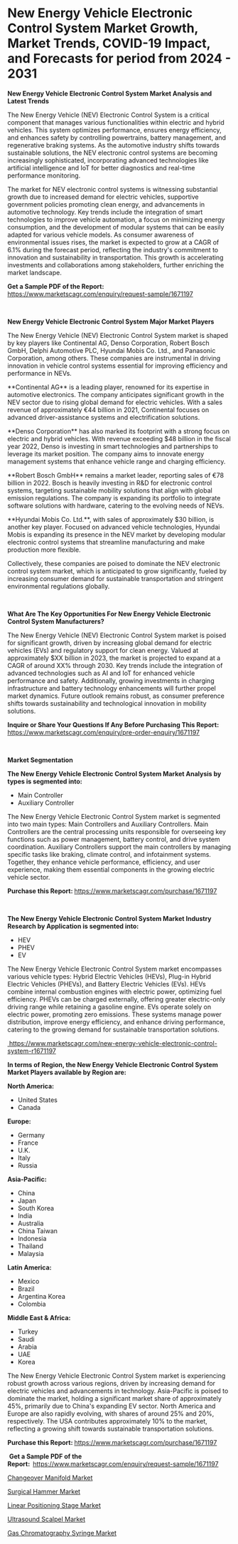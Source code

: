 <p><h1>New Energy Vehicle Electronic Control System Market Growth, Market Trends, COVID-19 Impact, and Forecasts for period from 2024 - 2031</h1></p><p><strong>New Energy Vehicle Electronic Control System Market Analysis and Latest Trends</strong></p>
<p><p>The New Energy Vehicle (NEV) Electronic Control System is a critical component that manages various functionalities within electric and hybrid vehicles. This system optimizes performance, ensures energy efficiency, and enhances safety by controlling powertrains, battery management, and regenerative braking systems. As the automotive industry shifts towards sustainable solutions, the NEV electronic control systems are becoming increasingly sophisticated, incorporating advanced technologies like artificial intelligence and IoT for better diagnostics and real-time performance monitoring.</p><p>The market for NEV electronic control systems is witnessing substantial growth due to increased demand for electric vehicles, supportive government policies promoting clean energy, and advancements in automotive technology. Key trends include the integration of smart technologies to improve vehicle automation, a focus on minimizing energy consumption, and the development of modular systems that can be easily adapted for various vehicle models. As consumer awareness of environmental issues rises, the market is expected to grow at a CAGR of 6.1% during the forecast period, reflecting the industry's commitment to innovation and sustainability in transportation. This growth is accelerating investments and collaborations among stakeholders, further enriching the market landscape.</p></p>
<p><strong>Get a Sample PDF of the Report:&nbsp;</strong> <a href="https://www.marketscagr.com/enquiry/request-sample/1671197?utm_campaign=1286&utm_medium=2&utm_source=Github&utm_content=ia&utm_term=10102024&utm_id=new-energy-vehicle-electronic-control-system">https://www.marketscagr.com/enquiry/request-sample/1671197</a></p>
<p>&nbsp;</p>
<p><strong>New Energy Vehicle Electronic Control System Major Market Players</strong></p>
<p><p>The New Energy Vehicle (NEV) Electronic Control System market is shaped by key players like Continental AG, Denso Corporation, Robert Bosch GmbH, Delphi Automotive PLC, Hyundai Mobis Co. Ltd., and Panasonic Corporation, among others. These companies are instrumental in driving innovation in vehicle control systems essential for improving efficiency and performance in NEVs.</p><p>**Continental AG** is a leading player, renowned for its expertise in automotive electronics. The company anticipates significant growth in the NEV sector due to rising global demand for electric vehicles. With a sales revenue of approximately €44 billion in 2021, Continental focuses on advanced driver-assistance systems and electrification solutions.</p><p>**Denso Corporation** has also marked its footprint with a strong focus on electric and hybrid vehicles. With revenue exceeding $48 billion in the fiscal year 2022, Denso is investing in smart technologies and partnerships to leverage its market position. The company aims to innovate energy management systems that enhance vehicle range and charging efficiency.</p><p>**Robert Bosch GmbH** remains a market leader, reporting sales of €78 billion in 2022. Bosch is heavily investing in R&D for electronic control systems, targeting sustainable mobility solutions that align with global emission regulations. The company is expanding its portfolio to integrate software solutions with hardware, catering to the evolving needs of NEVs.</p><p>**Hyundai Mobis Co. Ltd.**, with sales of approximately $30 billion, is another key player. Focused on advanced vehicle technologies, Hyundai Mobis is expanding its presence in the NEV market by developing modular electronic control systems that streamline manufacturing and make production more flexible.</p><p>Collectively, these companies are poised to dominate the NEV electronic control system market, which is anticipated to grow significantly, fueled by increasing consumer demand for sustainable transportation and stringent environmental regulations globally.</p></p>
<p>&nbsp;</p>
<p><strong>What Are The Key Opportunities For New Energy Vehicle Electronic Control System Manufacturers?</strong></p>
<p><p>The New Energy Vehicle (NEV) Electronic Control System market is poised for significant growth, driven by increasing global demand for electric vehicles (EVs) and regulatory support for clean energy. Valued at approximately $XX billion in 2023, the market is projected to expand at a CAGR of around XX% through 2030. Key trends include the integration of advanced technologies such as AI and IoT for enhanced vehicle performance and safety. Additionally, growing investments in charging infrastructure and battery technology enhancements will further propel market dynamics. Future outlook remains robust, as consumer preference shifts towards sustainability and technological innovation in mobility solutions.</p></p>
<p><strong>Inquire or Share Your Questions If Any Before Purchasing This Report:</strong> <a href="https://www.marketscagr.com/enquiry/pre-order-enquiry/1671197?utm_campaign=1286&utm_medium=2&utm_source=Github&utm_content=ia&utm_term=10102024&utm_id=new-energy-vehicle-electronic-control-system">https://www.marketscagr.com/enquiry/pre-order-enquiry/1671197</a></p>
<p>&nbsp;</p>
<p><strong>Market Segmentation</strong></p>
<p><strong>The New Energy Vehicle Electronic Control System Market Analysis by types is segmented into:</strong></p>
<p><ul><li>Main Controller</li><li>Auxiliary Controller</li></ul></p>
<p><p>The New Energy Vehicle Electronic Control System market is segmented into two main types: Main Controllers and Auxiliary Controllers. Main Controllers are the central processing units responsible for overseeing key functions such as power management, battery control, and drive system coordination. Auxiliary Controllers support the main controllers by managing specific tasks like braking, climate control, and infotainment systems. Together, they enhance vehicle performance, efficiency, and user experience, making them essential components in the growing electric vehicle sector.</p></p>
<p><strong>Purchase this Report:&nbsp;</strong><a href="https://www.marketscagr.com/purchase/1671197?utm_campaign=1286&utm_medium=2&utm_source=Github&utm_content=ia&utm_term=10102024&utm_id=new-energy-vehicle-electronic-control-system">https://www.marketscagr.com/purchase/1671197</a></p>
<p>&nbsp;</p>
<p><strong>The New Energy Vehicle Electronic Control System Market Industry Research by Application is segmented into:</strong></p>
<p><ul><li>HEV</li><li>PHEV</li><li>EV</li></ul></p>
<p><p>The New Energy Vehicle Electronic Control System market encompasses various vehicle types: Hybrid Electric Vehicles (HEVs), Plug-in Hybrid Electric Vehicles (PHEVs), and Battery Electric Vehicles (EVs). HEVs combine internal combustion engines with electric power, optimizing fuel efficiency. PHEVs can be charged externally, offering greater electric-only driving range while retaining a gasoline engine. EVs operate solely on electric power, promoting zero emissions. These systems manage power distribution, improve energy efficiency, and enhance driving performance, catering to the growing demand for sustainable transportation solutions.</p></p>
<p><a href="https://www.marketscagr.com/new-energy-vehicle-electronic-control-system-r1671197?utm_campaign=1286&utm_medium=2&utm_source=Github&utm_content=ia&utm_term=10102024&utm_id=new-energy-vehicle-electronic-control-system">&nbsp;https://www.marketscagr.com/new-energy-vehicle-electronic-control-system-r1671197</a></p>
<p><strong>In terms of Region, the New Energy Vehicle Electronic Control System Market Players available by Region are:</strong></p>
<p>
    <p> <strong> North America: </strong>
        <ul>
            <li>United States</li>
            <li>Canada</li>
        </ul>
        </p> 
    <p> <strong> Europe: </strong>
        <ul>
            <li>Germany</li>
            <li>France</li>
            <li>U.K.</li>
            <li>Italy</li>
            <li>Russia</li>
        </ul>
        </p> 
    <p> <strong> Asia-Pacific: </strong>
        <ul>
            <li>China</li>
            <li>Japan</li>
            <li>South Korea</li>
            <li>India</li>
            <li>Australia</li>
            <li>China Taiwan</li>
            <li>Indonesia</li>
            <li>Thailand</li>
            <li>Malaysia</li>
        </ul>
        </p> 
    <p> <strong> Latin America: </strong>
        <ul>
            <li>Mexico</li>
            <li>Brazil</li>
            <li>Argentina Korea</li>
            <li>Colombia</li>
        </ul>
        </p> 
    <p> <strong> Middle East & Africa: </strong>
        <ul>
            <li>Turkey</li>
            <li>Saudi</li>
            <li>Arabia</li>
            <li>UAE</li>
            <li>Korea</li>
        </ul>
    </p>
    </p>
<p><p>The New Energy Vehicle Electronic Control System market is experiencing robust growth across various regions, driven by increasing demand for electric vehicles and advancements in technology. Asia-Pacific is poised to dominate the market, holding a significant market share of approximately 45%, primarily due to China's expanding EV sector. North America and Europe are also rapidly evolving, with shares of around 25% and 20%, respectively. The USA contributes approximately 10% to the market, reflecting a growing shift towards sustainable transportation solutions.</p></p>
<p><strong>Purchase this Report: </strong><a href="https://www.marketscagr.com/purchase/1671197?utm_campaign=1286&utm_medium=2&utm_source=Github&utm_content=ia&utm_term=10102024&utm_id=new-energy-vehicle-electronic-control-system">https://www.marketscagr.com/purchase/1671197</a></p>
<p>&nbsp;<strong>Get a Sample PDF of the Report:&nbsp;&nbsp;</strong><a href="https://www.marketscagr.com/enquiry/request-sample/1671197?utm_campaign=1286&utm_medium=2&utm_source=Github&utm_content=ia&utm_term=10102024&utm_id=new-energy-vehicle-electronic-control-system">https://www.marketscagr.com/enquiry/request-sample/1671197</a></p>
<p><strong></strong></p>
<p><p><a href="https://www.linkedin.com/pulse/global-changeover-manifold-market-opportunities-forecast-period-htbde?utm_campaign=1286&utm_medium=2&utm_source=Github&utm_content=ia&utm_term=10102024&utm_id=new-energy-vehicle-electronic-control-system">Changeover Manifold Market</a></p><p><a href="https://www.linkedin.com/pulse/global-surgical-hammer-market-sector2024-2031-metrics-strategic-lzphc?utm_campaign=1286&utm_medium=2&utm_source=Github&utm_content=ia&utm_term=10102024&utm_id=new-energy-vehicle-electronic-control-system">Surgical Hammer Market</a></p><p><a href="https://www.linkedin.com/pulse/global-linear-positioning-stage-nexus-sector-confluences-regional-tyf7e?utm_campaign=1286&utm_medium=2&utm_source=Github&utm_content=ia&utm_term=10102024&utm_id=new-energy-vehicle-electronic-control-system">Linear Positioning Stage Market</a></p><p><a href="https://www.linkedin.com/pulse/future-innovation-global-ultrasound-scalpel-market-growth-opportunities-semdc?utm_campaign=1286&utm_medium=2&utm_source=Github&utm_content=ia&utm_term=10102024&utm_id=new-energy-vehicle-electronic-control-system">Ultrasound Scalpel Market</a></p><p><a href="https://www.linkedin.com/pulse/comprehensive-gas-chromatography-syringe-market-report-segmentation-qyycc?utm_campaign=1286&utm_medium=2&utm_source=Github&utm_content=ia&utm_term=10102024&utm_id=new-energy-vehicle-electronic-control-system">Gas Chromatography Syringe Market</a></p></p>
